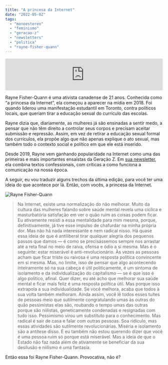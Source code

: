```yaml
---
title: "A princesa da Internet"
date: "2022-05-02"
tags: 
  - "monoestereo"
  - "feminismo"
  - "geracao-z"
  - "newsletters"
  - "politica"
  - "rayne-fisher-quann"
---
```


<iframe src="https://anchor.fm/monoestereo/embed/episodes/A-princesa-da-Internet-e1ht4gr" height="102px" width="100%" frameborder="0" scrolling="no"></iframe>

Rayne Fisher-Quann é uma ativista canadense de 21 anos. Conhecida como “a princesa da Internet”, ela começou a aparecer na mídia em 2018. Foi quando liderou uma manifestação estudantil em Toronto, contra políticos locais, que queriam tirar a educação sexual do currículo das escolas.

Rayne dizia que, diariamente, as mulheres já são ensinadas a sentir medo, a pensar que não têm direito a controlar seus corpos e precisam aceitar submissão e repressão. Assim, em vez de retirar a educação sexual formal dos currículos, ela propõe algo que não apenas explique o ato sexual, mas também todo o contexto social e político em que ele está inserido.

Desde 2019, Rayne vem ganhando popularidade na Internet como uma das primeiras e mais importantes ensaístas da Geração Z. Em [sua newsletter](https://internetprincess.substack.com/p/manic-pixie-dream-world), ela combina textos confessionais, com críticas a como funciona a comunicação na nossa época.

A seguir, eu vou traduzir alguns trechos da última edição, para você ter uma ideia do que acontece por lá. Então, com vocês, a princesa da Internet.

![Rayne Fisher-Quann](https://eduf.me/wp-content/uploads/2022/04/rayne-1.webp)

> Na Internet, existe uma normalização do não melhorar. Muito da cultura das mulheres falando sobre saúde mental revela uma cíclica e masturbatória satisfação em ver o quão ruim as coisas podem ficar. Eu ativamente resisti a essa mentalidade para mim mesma, porque, definitivamente, já tive esse impulso de chafurdar na minha própria dor. Mas não há nada interessante e nem radical nisso. Há quase essa ideia de que é antiliberal tirar qualquer alegria dos pequenos passos que damos — é como se precisássemos sempre nos arrastar até a reta final no meio de raiva, ofensa e ódio a si mesma. Mas é o seguinte: estar miserável é anti-revolucionário. Às vezes as pessoas acham que ficar triste ou raivosa é uma resposta política convincente em si mesma. Mas, no limite, isso de pensar que algo acontecendo inteiramente só na sua cabeça é útil politicamente, é um sintoma de isolamento e da individualização do capitalismo — se é que isso é algo político, afinal. Quer dizer, eu até acho que melhorar sua saúde mental e ficar mais feliz é uma resposta política útil. Mas porque isso extrapola a sua individualidade. Se você melhora, acaba que todos à sua volta também melhoram. Ainda assim, você lê todos esses tuítes de pessoas meio que sutilmente congratulando umas às outras do quão pessimistas elas são, roubando o tempo umas das outras porque são niilistas, geneticamente condenadas e resignadas com tudo isso. Pessimismo virou um substituto para o conhecimento. Mas radical é sair de casa e falar com outras pessoas. Soa ridículo, mas essas atividades são sutilmente revolucionárias. Miséria e isolamento são a antítese disso. E eu também não estou querendo dizer que você é uma pessoa ruim só porque está miserável. Mas a ideia de que o Estado não faz nada além de ativamente se beneficiar da sua desilusão e niilismo é uma fantasia.

Então essa foi Rayne Fisher-Quann. Provocativa, não é?

